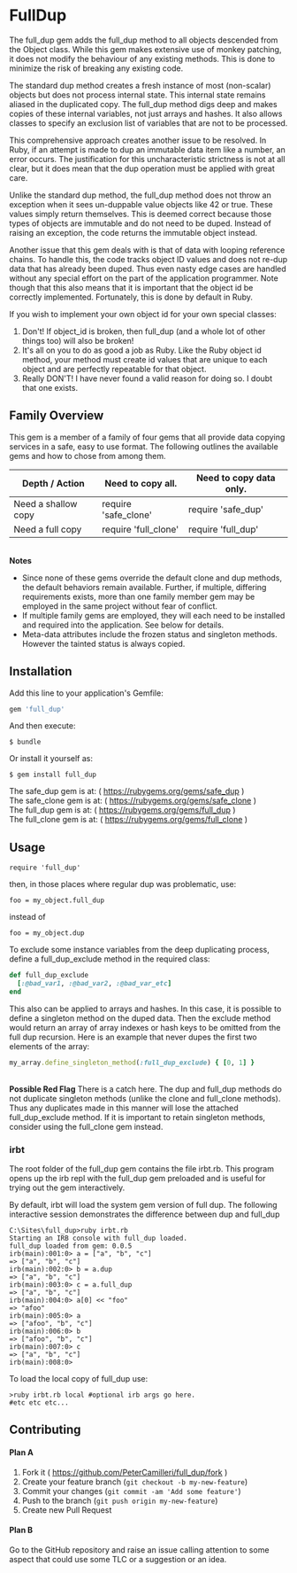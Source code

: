 # FullDup

The full_dup gem adds the full_dup method to all objects descended from the
Object class. While this gem makes extensive use of monkey patching, it does
not modify the behaviour of any existing methods. This is done to minimize
the risk of breaking any existing code.

The standard dup method creates a fresh instance of most (non-scalar) objects
but does not process internal state. This internal state remains aliased in the
duplicated copy. The full_dup method digs deep and makes copies of these
internal variables, not just arrays and hashes. It also allows classes to
specify an exclusion list of variables that are not to be processed.

This comprehensive approach creates another issue to be resolved. In Ruby, if an
attempt is made to dup an immutable data item like a number, an error occurs.
The justification for this uncharacteristic strictness is not at all clear, but
it does mean that the dup operation must be applied with great care.

Unlike the standard dup method, the full\_dup method does not throw an
exception when it sees un-duppable value objects like 42 or true. These values
simply return themselves. This is deemed correct because those types of objects
are immutable and do not need to be duped. Instead of raising an exception,
the code returns the immutable object instead.

Another issue that this gem deals with is that of data with looping reference
chains. To handle this, the code tracks object ID values and does not re-dup
data that has already been duped. Thus even nasty edge cases are handled
without any special effort on the part of the application programmer. Note though
that this also means that it is important that the object id be correctly
implemented. Fortunately, this is done by default in Ruby.

If you wish to implement your own object id for your own special classes:
1. Don't! If object_id is broken,
then full_dup (and a whole lot of other things too) will also be broken!
2. It's all on you to do as good a job as Ruby. Like the Ruby object id method,
your method must create id values that are unique to each object and are perfectly
repeatable for that object.
3. Really DON'T! I have never found a valid reason for doing so. I doubt that one exists.

## Family Overview

This gem is a member of a family of four gems that all provide data copying
services in a safe, easy to use format. The following outlines the available
gems and how to chose from among them.

Depth / Action | Need to copy all. | Need to copy data only.
---------------|------------------------------|------------
Need a shallow copy | require 'safe\_clone' | require 'safe\_dup'
Need a full copy    | require 'full\_clone' | require 'full\_dup'

<br>**Notes**
* Since none of these gems override the default clone and dup
methods, the default behaviors remain available. Further, if multiple,
differing requirements exists, more than one family member gem may be
employed in the same project without fear of conflict.
* If multiple family gems are employed, they will each need to be installed and
required into the application. See below for details.
* Meta-data attributes include the frozen status and singleton methods. However
the tainted status is always copied.


## Installation

Add this line to your application's Gemfile:

```ruby
gem 'full_dup'
```

And then execute:

    $ bundle

Or install it yourself as:

    $ gem install full_dup

The safe_dup gem is at: ( https://rubygems.org/gems/safe_dup )
<br>The safe_clone gem is at: ( https://rubygems.org/gems/safe_clone )
<br>The full_dup gem is at: ( https://rubygems.org/gems/full_dup )
<br>The full_clone gem is at: ( https://rubygems.org/gems/full_clone )

## Usage

    require 'full_dup'

then, in those places where regular dup was problematic, use:

    foo = my_object.full_dup

instead of

    foo = my_object.dup

To exclude some instance variables from the deep duplicating process, define a
full_dup_exclude method in the required class:

```ruby
def full_dup_exclude
  [:@bad_var1, :@bad_var2, :@bad_var_etc]
end
```
This also can be applied to arrays and hashes. In this case, it is possible to
define a singleton method on the duped data. Then the exclude method would
return an array of array indexes or hash keys to be omitted from the full dup
recursion. Here is an example that never dupes the first two elements of the
array:

```ruby
my_array.define_singleton_method(:full_dup_exclude) { [0, 1] }
```
<br>**Possible Red Flag** There is a catch here. The dup and full_dup methods
do not duplicate singleton methods (unlike the clone and full_clone methods).
Thus any duplicates made in this manner will lose the attached full_dup_exclude
method. If it is important to retain singleton methods, consider using the
full_clone gem instead.

### irbt

The root folder of the full_dup gem contains the file irbt.rb. This program
opens up the irb repl with the full_dup gem preloaded and is useful for trying
out the gem interactively.

By default, irbt will load the system gem version of full dup. The following
interactive session demonstrates the difference between dup and full_dup

```
C:\Sites\full_dup>ruby irbt.rb
Starting an IRB console with full_dup loaded.
full_dup loaded from gem: 0.0.5
irb(main):001:0> a = ["a", "b", "c"]
=> ["a", "b", "c"]
irb(main):002:0> b = a.dup
=> ["a", "b", "c"]
irb(main):003:0> c = a.full_dup
=> ["a", "b", "c"]
irb(main):004:0> a[0] << "foo"
=> "afoo"
irb(main):005:0> a
=> ["afoo", "b", "c"]
irb(main):006:0> b
=> ["afoo", "b", "c"]
irb(main):007:0> c
=> ["a", "b", "c"]
irb(main):008:0>
```
To load the local copy of full_dup use:
```
>ruby irbt.rb local #optional irb args go here.
#etc etc etc...
```

## Contributing

#### Plan A

1. Fork it ( https://github.com/PeterCamilleri/full_dup/fork )
2. Create your feature branch (`git checkout -b my-new-feature`)
3. Commit your changes (`git commit -am 'Add some feature'`)
4. Push to the branch (`git push origin my-new-feature`)
5. Create new Pull Request

#### Plan B

Go to the GitHub repository and raise an issue calling attention to some
aspect that could use some TLC or a suggestion or an idea.
